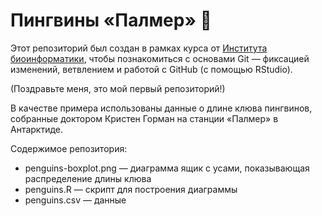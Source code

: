 # Пингвины «Палмер» 🐧

Этот репозиторий был создан в рамках курса от [Института биоинформатики](bioinf.me/education/stat),
чтобы познакомиться с основами Git — фиксацией изменений, ветвлением и работой с GitHub (с помощью RStudio).

(Поздравьте меня, это мой первый репозиторий!)

В качестве примера использованы данные о длине клюва пингвинов,
собранные доктором Кристен Горман на станции «Палмер» в Антарктиде.

Содержимое репозитория:

- penguins-boxplot.png — диаграмма ящик с усами, показывающая распределение длины клюва
- penguins.R — скрипт для построения диаграммы
- penguins.csv — данные

